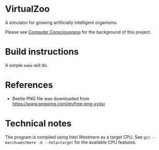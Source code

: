 # VirtualZoo
A simulator for growing artificially intelligent organisms.

Please see [Computer Consciousness](computer_consciousness.md) for the background of this project.

# Build instructions
A simple `make` will do.

# References
* Beetle PNG file was downloaded from https://www.pngwing.com/en/free-png-xyjou

# Technical notes
The program is compiled using Intel Westmere as a target CPU. See `gcc -march=westmere -Q --help=target` for the available CPU features.
